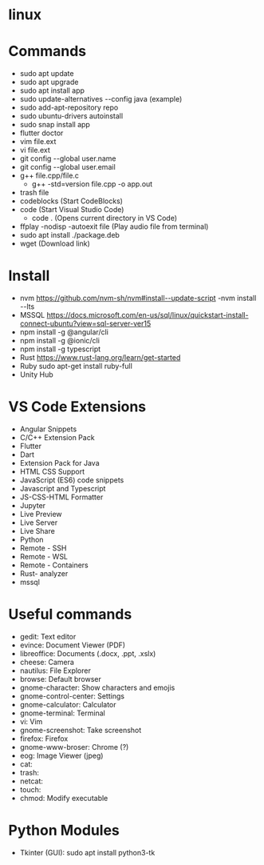 # linux

# Commands
- sudo apt update
- sudo apt upgrade
- sudo apt install app
- sudo update-alternatives --config java (example)
- sudo add-apt-repository repo
- sudo ubuntu-drivers autoinstall
- sudo snap install app
- flutter doctor
- vim file.ext
- vi file.ext
- git config --global user.name
- git config --global user.email
- g++ file.cpp/file.c
    - g++ -std=version file.cpp -o app.out
- trash file
- codeblocks (Start CodeBlocks)
- code (Start Visual Studio Code)
    - code . (Opens current directory in VS Code)
- ffplay -nodisp -autoexit file (Play audio file from terminal)
- sudo apt install ./package.deb
- wget <link> (Download link)
# Install
- nvm https://github.com/nvm-sh/nvm#install--update-script
-nvm install --lts
- MSSQL https://docs.microsoft.com/en-us/sql/linux/quickstart-install-connect-ubuntu?view=sql-server-ver15
- npm install -g @angular/cli
- npm install -g @ionic/cli
- npm install -g typescript
- Rust https://www.rust-lang.org/learn/get-started
- Ruby sudo apt-get install ruby-full
- Unity Hub

# VS Code Extensions
- Angular Snippets
- C/C++ Extension Pack
- Flutter
- Dart
- Extension Pack for Java
- HTML CSS Support
- JavaScript (ES6) code snippets
- Javascript and Typescript
- JS-CSS-HTML Formatter
- Jupyter
- Live Preview
- Live Server
- Live Share
- Python
- Remote - SSH
- Remote - WSL
- Remote - Containers
- Rust- analyzer
- mssql

# Useful commands
- gedit: Text editor
- evince: Document Viewer (PDF)
- libreoffice: Documents (.docx, .ppt, .xslx)
- cheese: Camera
- nautilus: File Explorer
- browse: Default browser
- gnome-character: Show characters and emojis
- gnome-control-center: Settings
- gnome-calculator: Calculator
- gnome-terminal: Terminal
- vi: Vim
- gnome-screenshot: Take screenshot
- firefox: Firefox
- gnome-www-broser: Chrome (?)
- eog: Image Viewer (jpeg)
- cat: 
- trash: 
- netcat: 
- touch: 
- chmod: Modify executable

# Python Modules
- Tkinter (GUI): sudo apt install python3-tk